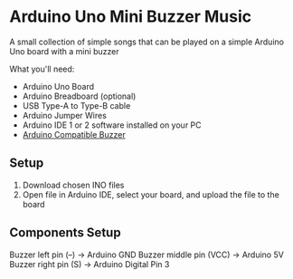 # Arduino Uno Mini Buzzer Music
A small collection of simple songs that can be played on a simple Arduino Uno board with a mini buzzer

What you'll need:
* Arduino Uno Board
* Arduino Breadboard (optional)
* USB Type-A to Type-B cable
* Arduino Jumper Wires
* Arduino IDE 1 or 2 software installed on your PC
* [Arduino Compatible Buzzer](https://www.jaycar.com.au/duinotech-arduino-compatible-active-buzzer-module/p/XC4424)

## Setup
1. Download chosen INO files
2. Open file in Arduino IDE, select your board, and upload the file to the board

## Components Setup
Buzzer left pin (–) → Arduino GND
Buzzer middle pin (VCC) → Arduino 5V
Buzzer right pin (S) → Arduino Digital Pin 3



